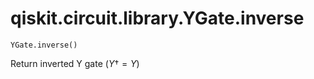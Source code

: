 # qiskit.circuit.library.YGate.inverse

`YGate.inverse()`

Return inverted Y gate ($Y{\dagger} = Y$)
